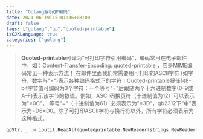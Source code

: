 ```yaml
---
title: "Golang解析QP编码"
date: 2021-06-19T15:01:36+08:00
draft: false
tags: ["golang","qp","quoted-printable"]
isCJKLanguage: true
categories: ["golang"]
---
```


> **Quoted-printable**可译为“可打印字符引用编码”，编码常用在电子邮件中，如：Content-Transfer-Encoding: quoted-printable ，它是MIME编码常见一种表示方法！ 在邮件里面我们常需要用可打印的ASCII字符 (如字母、数字与"=")表示各种编码格式下的字符！Quoted-printable将任何8-bit字节值可编码为3个字符：一个等号"="后跟随两个十六进制数字(0–9或A–F)表示该字节的数值。例如，ASCII码换页符（十进制值为12）可以表示为"=0C"， 等号"="（十进制值为61）必须表示为"=3D"，gb2312下“中”表示为=D6=D0。除了可打印ASCII字符与换行符以外，所有字符必须表示为这种格式。

```go
qpStr, _ := ioutil.ReadAll(quotedprintable.NewReader(strings.NewReader("=E6=88=91=E6=98=AF=E6=9C=80=E5=B8=85=E7=9A=84")))
```
